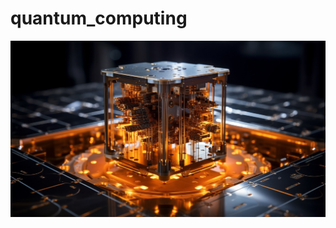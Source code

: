 # quantum_computing

![Screen](https://github.com/alvarengaricardo/quantum_computing/blob/main/quantum_computer.jpeg?raw=true)
